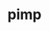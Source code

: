 ---
category: 4-letters
denotation: null
name: pimp
reference_link: https://www.etymonline.com/word/pimp
root_language: null
root_name: null
title: pimp
type: free
word_sums:
- respelling: pimp
  sum: 'Pimp + '
---
